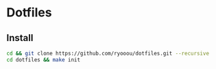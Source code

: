 # Dotfiles

## Install

```sh
cd && git clone https://github.com/ryooou/dotfiles.git --recursive
cd dotfiles && make init
```
